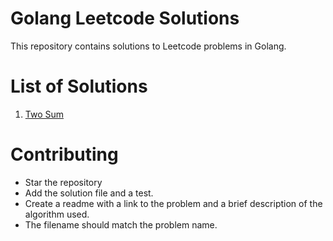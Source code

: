 # Golang Leetcode Solutions

This repository contains solutions to Leetcode problems in Golang.

# List of Solutions

 1. [Two Sum](https://github.com/the-uhbis/goleet/twosum)

# Contributing 

 - Star the repository
 - Add the solution file and a test.
 - Create a readme with a link to the problem and a brief description of the algorithm used.
 - The filename should match the problem name.